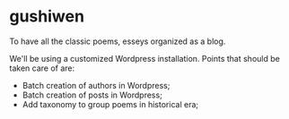 # gushiwen
To have all the classic poems, esseys organized as a blog.

We'll be using a customized Wordpress installation.
Points that should be taken care of are:
- Batch creation of authors in Wordpress;
- Batch creation of posts in Wordpress;
- Add taxonomy to group poems in historical era;
